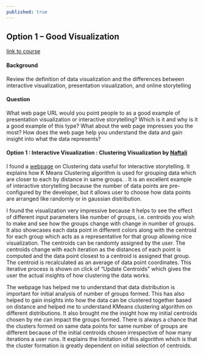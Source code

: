 ```yaml
---
published: true
---
```

## Option 1 – Good Visualization
 [link to course](https://www.coursera.org/learn/datavisualization/)
#### Background


Review the definition of data visualization and the differences between interactive visualization, presentation visualization, and online storytelling

#### Question

What web page URL would you point people to as a good example of presentation visualization or interactive storytelling? Which is it and why is it a good example of this type? What about the web page impresses you the most? How does the web page help you understand the data and gain insight into what the data represents?

#### Option 1 : Interactive Visualization : Clustering Visualization by [Naftali](https://www.naftaliharris.com/)

I found a [webpage](https://www.naftaliharris.com/blog/visualizing-k-means-clustering/) on Clustering data useful for interactive storytelling. It explains how K Means Clustering algorithm is used for grouping data which are closer to each by distance in same groups. . It is an excellent example of interactive storytelling because the number of data points are pre-configured by the developer, but it allows user to choose how data points are arranged like randomly or in gaussian distribution.

I found the visualization very impressive because it helps to see the effect of different input parameters like number of groups, i.e. centroids you wish to make and see how the groups change with change in number of groups. It also showcases each data point in different colors along with the centroid for each group which acts as a representative for that group allowing nice visualization. The centroids can be randomly assigned by the user. The centroids change with each iteration as the distances of each point is computed and the data point closest to a centroid is assigned that group. The centroid is recalculated as an average of data point coordinates. This iterative process is shown on click of “Update Centroids” which gives the user the actual insights of how clustering the data works.

The webpage has helped me to understand that data distribution is important for initial analysis of number of groups formed. This has also helped to gain insights into how the data can be clustered together based on distance and helped me to understand KMeans clustering algorithm on different distributions. It also brought me the insight how my initial centroids chosen by me can impact the groups formed. There is always a chance that the clusters formed on same data points for same number of groups are different because of the initial centroids chosen irrespective of how many iterations a user runs. It explains the limitation of this algorithm which is that the cluster formation is greatly dependent on initial selection of centroids.
